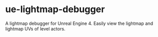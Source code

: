 # ue-lightmap-debugger
A lightmap debugger for Unreal Engine 4. Easily view the lightmap and lightmap UVs of level actors.
